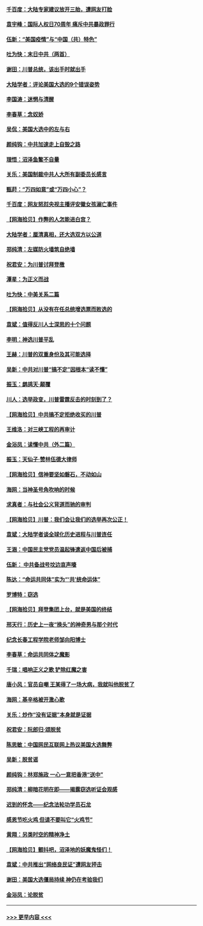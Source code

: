 #### [千百度：大陆专家建议放开三胎，遭网友打脸](../pages/nsc993/n12614456.md?t=12121402) 
#### [袁宇峰：国际人权日70周年 痛斥中共暴政罪行](../pages/nsc993/n12611965.md?t=12121402) 
#### [伍新：“美国疫情”与“中国（共）特色”](../pages/nsc993/n12611463.md?t=12121402) 
#### [吐为快：末日中共（两首）](../pages/nsc993/n12611461.md?t=12121402) 
#### [谢田：川普总统，该出手时就出手](../pages/nsc993/n12610905.md?t=12121402) 
#### [大陆学者：评论美国大选的9个错误姿势](../pages/nsc993/n12609586.md?t=12121402) 
#### [李国涛：迷惘与清醒](../pages/nsc993/n12607532.md?t=12121402) 
#### [李春草：念奴娇](../pages/nsc993/n12607083.md?t=12121402) 
#### [吴侃：美国大选中的左与右](../pages/nsc993/n12607054.md?t=12121402) 
#### [颜纯钩：中共加速走上自毁之路](../pages/nsc993/n12606473.md?t=12121402) 
#### [理悟：沼泽鱼鳖不自量](../pages/nsc993/n12606454.md?t=12121402) 
#### [关乐：美国制裁中共人大所有副委员长感言](../pages/nsc993/n12606442.md?t=12121402) 
#### [甄莳：“万四如意”或“万四小心”？](../pages/nsc993/n12606091.md?t=12121402) 
#### [千百度：网友怒怼央视主播评安徽女孩溺亡事件](../pages/nsc993/n12605370.md?t=12121402) 
#### [【网海拾贝】作弊的人怎能进白宫？](../pages/nsc993/n12603546.md?t=12121402) 
#### [大陆学者：厘清真相，还大选双方以公道](../pages/nsc993/n12603475.md?t=12121402) 
#### [郑纯清：左媒防火墙筑自绝墙](../pages/nsc993/n12602226.md?t=12121402) 
#### [祝君安：为川普讨拜登檄](../pages/nsc993/n12602199.md?t=12121402) 
#### [潭星：为正义而战](../pages/nsc993/n12600926.md?t=12121402) 
#### [吐为快：中美关系二篇](../pages/nsc993/n12600908.md?t=12121402) 
#### [【网海拾贝】从没有在任总统增选票而败选的](../pages/nsc993/n12600435.md?t=12121402) 
#### [袁斌：值得反川人士深思的十个问题](../pages/nsc993/n12600332.md?t=12121402) 
#### [李明：神选川普平乱](../pages/nsc993/n12599751.md?t=12121402) 
#### [王赫：川普的双重身份及其可能选择](../pages/nsc993/n12599723.md?t=12121402) 
#### [吴新：中共对川普“搞不定”因根本“读不懂”](../pages/nsc993/n12599502.md?t=12121402) 
#### [振玉：鹧鸪天‧颠覆](../pages/nsc993/n12599494.md?t=12121402) 
#### [川人：选举政变，川普雷霆反击的时刻到了？](../pages/nsc993/n12599291.md?t=12121402) 
#### [【网海拾贝】中共搞不定拒绝收买的川普](../pages/nsc993/n12598955.md?t=12121402) 
#### [王维洛：对三峡工程的再审计](../pages/nsc993/n12598436.md?t=12121402) 
#### [金浴凤：读懂中共（外二篇）](../pages/nsc993/n12597943.md?t=12121402) 
#### [振玉：天仙子‧赞林伍德大律师](../pages/nsc993/n12597929.md?t=12121402) 
#### [【网海拾贝】信神要坚如磐石，不动如山](../pages/nsc993/n12597901.md?t=12121402) 
#### [海网：当神圣号角吹响的时候](../pages/nsc993/n12595891.md?t=12121402) 
#### [求真者：与社会公义背道而驰的审判](../pages/nsc993/n12595868.md?t=12121402) 
#### [【网海拾贝】川普：我们会让我们的选举再次公正！](../pages/nsc993/n12594930.md?t=12121402) 
#### [袁斌：大陆学者谈全球化历史进程与川普连任](../pages/nsc993/n12594690.md?t=12121402) 
#### [王涵：中国民主党党员温起锋遣返中国后被捕](../pages/nsc993/n12594540.md?t=12121402) 
#### [伍新： 中共备战号坟边哀声嚎](../pages/nsc993/n12593086.md?t=12121402) 
#### [陈达：“命运共同体”实为“‘共’统命运体”](../pages/nsc993/n12590865.md?t=12121402) 
#### [罗博特：窃选](../pages/nsc993/n12590619.md?t=12121402) 
#### [【网海拾贝】拜登集团上台，就是美国的终结](../pages/nsc993/n12589725.md?t=12121402) 
#### [邢天行：历史上一夜“换头”的神奇男与那个时代](../pages/nsc993/n12589424.md?t=12121402) 
#### [纪念长春工程学院老师邹向阳博士](../pages/nsc993/n12585390.md?t=12121402) 
#### [李春草：命运共同体之魔影](../pages/nsc993/n12585026.md?t=12121402) 
#### [千瑞：唱响正义之歌 铲除红魔之害](../pages/nsc993/n12585002.md?t=12121402) 
#### [唐小风：官员自嘲 王某得了一场大病，我就叫他脱贫了](../pages/nsc993/n12584981.md?t=12121402) 
#### [海网：基辛格被开激心歌](../pages/nsc993/n12584946.md?t=12121402) 
#### [关乐：炒作“没有证据”本身就是证据](../pages/nsc993/n12583146.md?t=12121402) 
#### [祝君安：阮郎归‧颂脱贫](../pages/nsc993/n12583119.md?t=12121402) 
#### [陈思敏：中国网民互联网上热议美国大选舞弊](../pages/nsc993/n12582845.md?t=12121402) 
#### [吴新：脱贫谣](../pages/nsc993/n12580839.md?t=12121402) 
#### [颜纯钩：林郑施政 一心一意把香港“送中”](../pages/nsc993/n12580805.md?t=12121402) 
#### [郑纯清：柳暗花明在即——揭露窃选听证会观感](../pages/nsc993/n12580795.md?t=12121402) 
#### [迟到的怀念——纪念法轮功学员石龙](../pages/nsc993/n12580245.md?t=12121402) 
#### [感恩节吃火鸡  但请不要叫它“火鸡节”](../pages/nsc993/n12580252.md?t=12121402) 
#### [黄翔：另类时空的精神净土](../pages/nsc993/n12578638.md?t=12121402) 
#### [【网海拾贝】颤抖吧，沼泽地的妖魔鬼怪们！](../pages/nsc993/n12578552.md?t=12121402) 
#### [袁斌：中共推出“网络良民证”遭网友抨击](../pages/nsc993/n12578511.md?t=12121402) 
#### [谢田：美国大选僵局持续 神仍在考验我们](../pages/nsc993/n12577432.md?t=12121402) 
#### [金浴凤：论脱贫](../pages/nsc993/n12576386.md?t=12121402) 

----
#### [ >>> 更早内容 <<< ](../indexes/nsc993-earlier.md)
